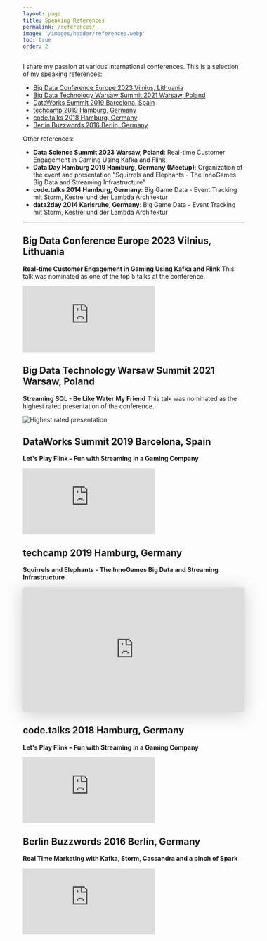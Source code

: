 ```yaml
---
layout: page
title: Speaking References
permalink: /references/
image: '/images/header/references.webp'
toc: true
order: 2
---
```


I share my passion at various international conferences. This is a selection of my speaking references:

* [Big Data Conference Europe 2023 Vilnius, Lithuania](#big-data-conference-europe-2023-vilnius-lithuania)
* [Big Data Technology Warsaw Summit 2021 Warsaw, Poland](#big-data-technology-warsaw-summit-2021-warsaw-poland)
* [DataWorks Summit 2019 Barcelona, Spain](#dataworks-summit-2019-barcelona-spain)
* [techcamp 2019 Hamburg, Germany](#techcamp-2019-hamburg-germany)
* [code.talks 2018 Hamburg, Germany](#codetalks-2018-hamburg-germany)
* [Berlin Buzzwords 2016 Berlin, Germany](#berlin-buzzwords-2016-berlin-germany)

Other references:

* **Data Science Summit 2023 Warsaw, Poland**: Real-time Customer Engagement in Gaming Using Kafka and Flink
* **Data Day Hamburg 2019 Hamburg, Germany (Meetup)**: Organization of the event and presentation "Squirrels and Elephants - The InnoGames Big Data and Streaming Infrastructure"
* **code.talks 2014 Hamburg, Germany**: Big Game Data - Event Tracking mit Storm, Kestrel und der Lambda Architektur
* **data2day 2014 Karlsruhe, Germany**: Big Game Data - Event Tracking mit Storm, Kestrel und der Lambda Architektur

---

## Big Data Conference Europe 2023 Vilnius, Lithuania

**Real-time Customer Engagement in Gaming Using Kafka and Flink**
This talk was nominated as one of the top 5 talks at the conference.

<p><iframe src="https://www.youtube.com/embed/djikIGOm90U" frameborder="0" allowfullscreen></iframe></p>

## Big Data Technology Warsaw Summit 2021 Warsaw, Poland

**Streaming SQL - Be Like Water My Friend**
This talk was nominated as the highest rated presentation of the conference.

![Highest rated presentation]({{site.baseurl}}/images/big-data-warsaw.webp)

## DataWorks Summit 2019 Barcelona, Spain

**Let's Play Flink – Fun with Streaming in a Gaming Company**
<p><iframe src="https://www.youtube.com/embed/8BNKEmt47UM" frameborder="0" allowfullscreen></iframe></p>

## techcamp 2019 Hamburg, Germany

**Squirrels and Elephants - The InnoGames Big Data and Streaming Infrastructure**
<p><iframe class="speakerdeck-iframe" frameborder="0" src="https://speakerdeck.com/player/7ac7efbe8bd04deb893493361d7783d9" title="Squirrels and Elephants - The InnoGames Big Data and Streaming Infrastructure" allowfullscreen="true" style="border: 0px; background: padding-box padding-box rgba(0, 0, 0, 0.1); margin: 0px; padding: 0px; border-radius: 6px; box-shadow: rgba(0, 0, 0, 0.2) 0px 5px 40px; width: 100%; height: auto; aspect-ratio: 560 / 315;" data-ratio="1.7777777777777777"></iframe></p>

## code.talks 2018 Hamburg, Germany

**Let's Play Flink – Fun with Streaming in a Gaming Company**
<p><iframe src="https://www.youtube.com/embed/JcOAVEGMy3Q" frameborder="0" allowfullscreen></iframe></p>

## Berlin Buzzwords 2016 Berlin, Germany

**Real Time Marketing with Kafka, Storm, Cassandra and a pinch of Spark**
<p><iframe src="https://www.youtube.com/embed/8WlpnmQzqww" frameborder="0" allowfullscreen></iframe></p>
